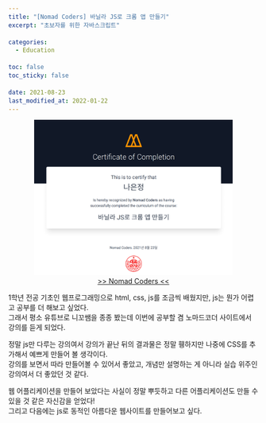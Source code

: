 ```yaml
---
title: "[Nomad Coders] 바닐라 JS로 크롬 앱 만들기"
excerpt: "초보자를 위한 자바스크립트"

categories:
  - Education

toc: false
toc_sticky: false

date: 2021-08-23
last_modified_at: 2022-01-22
---
```


<center><img src="/assets/images/21082301/21082301_1.png" width="400"></center>  

<center><a href="https://nomadcoders.co">>> Nomad Coders <<</a></center>  

1학년 전공 기초인 웹프로그래밍으로 html, css, js를 조금씩 배웠지만, js는 뭔가 어렵고 공부를 더 해보고 싶었다.  
그래서 평소 유튜브로 니꼬쌤을 종종 봤는데 이번에 공부할 겸 노마드코더 사이트에서 강의를 듣게 되었다.  

정말 js만 다루는 강의여서 강의가 끝난 뒤의 결과물은 정말 휑하지만 나중에 CSS를 추가해서 예쁘게 만들어 볼 생각이다.  
강의를 보면서 따라 만들어볼 수 있어서 좋았고, 개념만 설명하는 게 아니라 실습 위주인 강의여서 더 좋았던 것 같다.  

웹 어플리케이션을 만들어 보았다는 사실이 정말 뿌듯하고 다른 어플리케이션도 만들 수 있을 것 같은 자신감을 얻었다!  
그리고 다음에는 js로 동적인 아름다운 웹사이트를 만들어보고 싶다.  